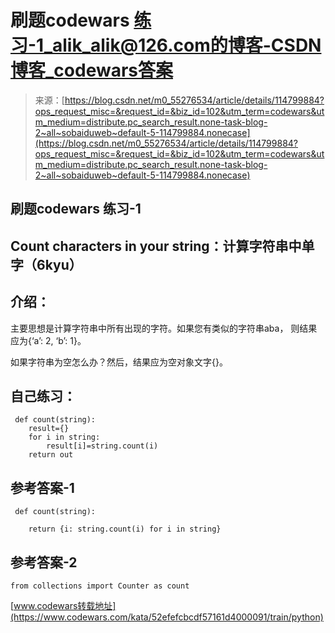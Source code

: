 <!--yml
category: codewars
date: 2022-08-13 11:47:56
-->

# 刷题codewars 练习-1_alik_alik@126.com的博客-CSDN博客_codewars答案

> 来源：[https://blog.csdn.net/m0_55276534/article/details/114799884?ops_request_misc=&request_id=&biz_id=102&utm_term=codewars&utm_medium=distribute.pc_search_result.none-task-blog-2~all~sobaiduweb~default-5-114799884.nonecase](https://blog.csdn.net/m0_55276534/article/details/114799884?ops_request_misc=&request_id=&biz_id=102&utm_term=codewars&utm_medium=distribute.pc_search_result.none-task-blog-2~all~sobaiduweb~default-5-114799884.nonecase)

## 刷题codewars 练习-1

## Count characters in your string：计算字符串中单字（6kyu）

## 介绍：

主要思想是计算字符串中所有出现的字符。如果您有类似的字符串aba，
则结果应为{‘a’: 2, ‘b’: 1}。

如果字符串为空怎么办？然后，结果应为空对象文字{}。

## 自己练习：

```
 def count(string):
    result={}
    for i in string:
        result[i]=string.count(i)
    return out 
```

## 参考答案-1

```
 def count(string):

    return {i: string.count(i) for i in string} 
```

## 参考答案-2

```
from collections import Counter as count 
```

[www.codewars转载地址](https://www.codewars.com/kata/52efefcbcdf57161d4000091/train/python)